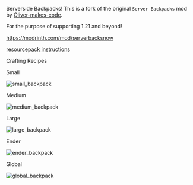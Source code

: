 Serverside Backpacks!
This is a fork of the original `Server Backpacks` mod by [Oliver-makes-code](https://github.com/Oliver-makes-code/server-backpacks). 

For the purpose of supporting 1.21 and beyond!

https://modrinth.com/mod/serverbacksnow

<a href="https://polymer.pb4.eu/polymer/resource-packs/#making-pack-required:~:text=Identifier(%22minecraft%22%2C%20%22default%22)%3B%0A%7D-,Making%20pack%20required,will%20be%20located%20in%20your%20server%20folder%20as%20polymer%2Dresourcepack.zip.,-Previous">resourcepack instructions</a>


Crafting Recipes

Small

![small_backpack](https://github.com/user-attachments/assets/a02db5c2-9aea-43ba-b182-7cd2a542cbcc)

Medium

![medium_backpack](https://github.com/user-attachments/assets/b3d9a2fe-f200-42cf-a33b-8adcc13c69bd)

Large

![large_backpack](https://github.com/user-attachments/assets/2dc78559-304d-4398-b21c-4d027166a704)

Ender

![ender_backpack](https://github.com/user-attachments/assets/0ff1371c-5970-4610-b9a5-316fb3149a0e)

Global

![global_backpack](https://github.com/user-attachments/assets/c928dea7-22ed-47de-a0de-d55754ea3720)
